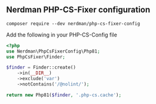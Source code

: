 ## Nerdman PHP-CS-Fixer configuration

```
composer require --dev nerdman/php-cs-fixer-config
```

Add the following in your PHP-CS-Config file

```php
<?php
use Nerdman\PhpCsFixerConfig\Php81;
use PhpCsFixer\Finder;

$finder = Finder::create()
    ->in(__DIR__)
    ->exclude('var')
    ->notContains('/@nolint/');

return new Php81($finder, '.php-cs.cache');
```

